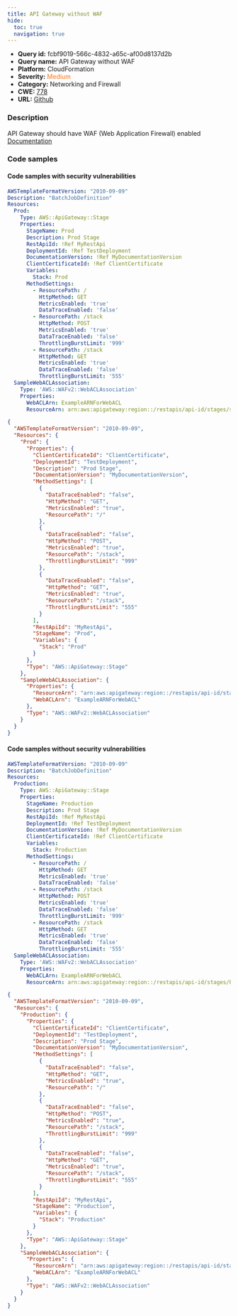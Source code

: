 ```yaml
---
title: API Gateway without WAF
hide:
  toc: true
  navigation: true
---
```


<style>
  .highlight .hll {
    background-color: #ff171742;
  }
  .md-content {
    max-width: 1100px;
    margin: 0 auto;
  }
</style>

-   **Query id:** fcbf9019-566c-4832-a65c-af00d8137d2b
-   **Query name:** API Gateway without WAF
-   **Platform:** CloudFormation
-   **Severity:** <span style="color:#ff7213">Medium</span>
-   **Category:** Networking and Firewall
-   **CWE:** <a href="https://cwe.mitre.org/data/definitions/778.html" onclick="newWindowOpenerSafe(event, 'https://cwe.mitre.org/data/definitions/778.html')">778</a>
-   **URL:** [Github](https://github.com/Checkmarx/kics/tree/master/assets/queries/cloudFormation/aws/api_gateway_without_waf)

### Description
API Gateway should have WAF (Web Application Firewall) enabled<br>
[Documentation](https://docs.aws.amazon.com/AWSCloudFormation/latest/UserGuide/aws-resource-wafv2-webaclassociation.html#cfn-wafv2-webaclassociation-resourcearn)

### Code samples
#### Code samples with security vulnerabilities
```yaml title="Positive test num. 1 - yaml file" hl_lines="7"
AWSTemplateFormatVersion: "2010-09-09"
Description: "BatchJobDefinition"
Resources:
  Prod:
    Type: AWS::ApiGateway::Stage
    Properties:
      StageName: Prod
      Description: Prod Stage
      RestApiId: !Ref MyRestApi
      DeploymentId: !Ref TestDeployment
      DocumentationVersion: !Ref MyDocumentationVersion
      ClientCertificateId: !Ref ClientCertificate
      Variables:
        Stack: Prod
      MethodSettings:
        - ResourcePath: /
          HttpMethod: GET
          MetricsEnabled: 'true'
          DataTraceEnabled: 'false'
        - ResourcePath: /stack
          HttpMethod: POST
          MetricsEnabled: 'true'
          DataTraceEnabled: 'false'
          ThrottlingBurstLimit: '999'
        - ResourcePath: /stack
          HttpMethod: GET
          MetricsEnabled: 'true'
          DataTraceEnabled: 'false'
          ThrottlingBurstLimit: '555'
  SampleWebACLAssociation:
    Type: 'AWS::WAFv2::WebACLAssociation'
    Properties:
      WebACLArn: ExampleARNForWebACL
      ResourceArn: arn:aws:apigateway:region::/restapis/api-id/stages/stage

```
```json title="Positive test num. 2 - json file" hl_lines="33"
{
  "AWSTemplateFormatVersion": "2010-09-09",
  "Resources": {
    "Prod": {
      "Properties": {
        "ClientCertificateId": "ClientCertificate",
        "DeploymentId": "TestDeployment",
        "Description": "Prod Stage",
        "DocumentationVersion": "MyDocumentationVersion",
        "MethodSettings": [
          {
            "DataTraceEnabled": "false",
            "HttpMethod": "GET",
            "MetricsEnabled": "true",
            "ResourcePath": "/"
          },
          {
            "DataTraceEnabled": "false",
            "HttpMethod": "POST",
            "MetricsEnabled": "true",
            "ResourcePath": "/stack",
            "ThrottlingBurstLimit": "999"
          },
          {
            "DataTraceEnabled": "false",
            "HttpMethod": "GET",
            "MetricsEnabled": "true",
            "ResourcePath": "/stack",
            "ThrottlingBurstLimit": "555"
          }
        ],
        "RestApiId": "MyRestApi",
        "StageName": "Prod",
        "Variables": {
          "Stack": "Prod"
        }
      },
      "Type": "AWS::ApiGateway::Stage"
    },
    "SampleWebACLAssociation": {
      "Properties": {
        "ResourceArn": "arn:aws:apigateway:region::/restapis/api-id/stages/stage",
        "WebACLArn": "ExampleARNForWebACL"
      },
      "Type": "AWS::WAFv2::WebACLAssociation"
    }
  }
}

```


#### Code samples without security vulnerabilities
```yaml title="Negative test num. 1 - yaml file"
AWSTemplateFormatVersion: "2010-09-09"
Description: "BatchJobDefinition"
Resources:
  Production:
    Type: AWS::ApiGateway::Stage
    Properties:
      StageName: Production
      Description: Prod Stage
      RestApiId: !Ref MyRestApi
      DeploymentId: !Ref TestDeployment
      DocumentationVersion: !Ref MyDocumentationVersion
      ClientCertificateId: !Ref ClientCertificate
      Variables:
        Stack: Production
      MethodSettings:
        - ResourcePath: /
          HttpMethod: GET
          MetricsEnabled: 'true'
          DataTraceEnabled: 'false'
        - ResourcePath: /stack
          HttpMethod: POST
          MetricsEnabled: 'true'
          DataTraceEnabled: 'false'
          ThrottlingBurstLimit: '999'
        - ResourcePath: /stack
          HttpMethod: GET
          MetricsEnabled: 'true'
          DataTraceEnabled: 'false'
          ThrottlingBurstLimit: '555'
  SampleWebACLAssociation:
    Type: 'AWS::WAFv2::WebACLAssociation'
    Properties:
      WebACLArn: ExampleARNForWebACL
      ResourceArn: arn:aws:apigateway:region::/restapis/api-id/stages/Production

```
```json title="Negative test num. 2 - json file"
{
  "AWSTemplateFormatVersion": "2010-09-09",
  "Resources": {
    "Production": {
      "Properties": {
        "ClientCertificateId": "ClientCertificate",
        "DeploymentId": "TestDeployment",
        "Description": "Prod Stage",
        "DocumentationVersion": "MyDocumentationVersion",
        "MethodSettings": [
          {
            "DataTraceEnabled": "false",
            "HttpMethod": "GET",
            "MetricsEnabled": "true",
            "ResourcePath": "/"
          },
          {
            "DataTraceEnabled": "false",
            "HttpMethod": "POST",
            "MetricsEnabled": "true",
            "ResourcePath": "/stack",
            "ThrottlingBurstLimit": "999"
          },
          {
            "DataTraceEnabled": "false",
            "HttpMethod": "GET",
            "MetricsEnabled": "true",
            "ResourcePath": "/stack",
            "ThrottlingBurstLimit": "555"
          }
        ],
        "RestApiId": "MyRestApi",
        "StageName": "Production",
        "Variables": {
          "Stack": "Production"
        }
      },
      "Type": "AWS::ApiGateway::Stage"
    },
    "SampleWebACLAssociation": {
      "Properties": {
        "ResourceArn": "arn:aws:apigateway:region::/restapis/api-id/stages/Production",
        "WebACLArn": "ExampleARNForWebACL"
      },
      "Type": "AWS::WAFv2::WebACLAssociation"
    }
  }
}

```

